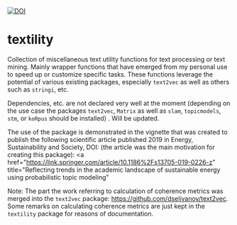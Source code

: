 <a href="https://zenodo.org/badge/latestdoi/118602132"><img src="https://zenodo.org/badge/118602132.svg" alt="DOI"></a>
# textility
Collection of miscellaneous text utility functions for text processing or text mining. Mainly wrapper functions that have emerged from my personal use to speed up or customize specific tasks. These functions leverage the potential of various existing packages, especially `text2vec` as well as others such as `stringi`, etc. 

Dependencies, etc. are not declared very well at the moment (depending on the use case the packages `text2vec`, `Matrix` as well as `slam`, `topicmodels`, `stm`, or `koRpus` should be installed) . Will be updated.

The use of the package is demonstrated in the vignette that was created to publish the following scientific article published 2019 in Energy, Sustainability and Society, DOI:  (the article was the main motivation for creating this package):
<a href="https://link.springer.com/article/10.1186%2Fs13705-019-0226-z" title="Reflecting trends in the academic landscape of sustainable energy using probabilistic topic modeling"</a>

Note: The part the work referring to calculation of coherence metrics was merged into the `text2vec` package: https://github.com/dselivanov/text2vec. Some remarks on calculating coherence metrics are just kept in the `textility` package for reasons of documentation.
